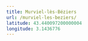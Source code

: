 ```yaml
---
title: Murviel-lès-Béziers
url: /murviel-les-beziers/
latitude: 43.440097200000004
longitude: 3.1436776
---
```


